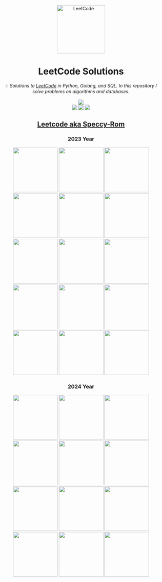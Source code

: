 <br/>
<div align="center">
<a href="https://walkccc.github.io/LeetCode/"><img src="https://i.imgur.com/IsS5xkZ.png" width="150" title="LeetCode" alt="LeetCode"></a>
<h1>LeetCode Solutions</h1>
<span>💡 <i>Solutions to <a href="https://leetcode.com/problemset/all/">LeetCode</a> in Python, Golang, and SQL. In this repository I solve problems on algorithms and databases. </i></span>
<br/>
<br/>
<img src="https://img.shields.io/badge/Solved-655/3292-blue.svg?style=flat-square" />
<br/>
<img src="https://img.shields.io/badge/Easy-188/826-5CB85D.svg?style=flat-square" />
<img src="https://img.shields.io/badge/Medium-356/1721-F0AE4E.svg?style=flat-square" />
<img src="https://img.shields.io/badge/Hard-111/745-D95450.svg?style=flat-square" />

<h2><a href="https://leetcode.com/Speccy-Rom/">Leetcode aka Speccy-Rom</a></h2>
<h3>2023 Year</h3>  
<img src="https://leetcode.com/static/images/badges/dcc-2023-1.png" width="139" height="139" />
<img src="https://leetcode.com/static/images/badges/dcc-2023-2.png" width="139" height="139" />
<img src="https://leetcode.com/static/images/badges/dcc-2023-3.png" width="139" height="139" />
<img src="https://leetcode.com/static/images/badges/dcc-2023-4.png" width="139" height="139" />
<img src="https://leetcode.com/static/images/badges/dcc-2023-5.png" width="139" height="139" />
<img src="https://leetcode.com/static/images/badges/dcc-2023-6.png" width="139" height="139" />
<img src="https://leetcode.com/static/images/badges/dcc-2023-7.png" width="139" height="139" />
<img src="https://leetcode.com/static/images/badges/dcc-2023-8.png" width="139" height="139" />
<img src="https://leetcode.com/static/images/badges/dcc-2023-9.png" width="139" height="139" />
<img src="https://leetcode.com/static/images/badges/dcc-2023-10.png" width="139" height="139" />
<img src="https://leetcode.com/static/images/badges/dcc-2023-11.png" width="139" height="139" />
<img src="https://leetcode.com/static/images/badges/dcc-2023-12.png" width="139" height="139" />
<img src="https://assets.leetcode.com/static_assets/marketing/lg2023.png" width="139" height="139" />
<img src="https://assets.leetcode.com/static_assets/marketing/lg100.png" width="139" height="139" />
<img src="https://assets.leetcode.com/static_assets/marketing/lg50.png" width="139" height="139" />
<h3>2024 Year</h3>  
<img src="https://leetcode.com/static/images/badges/dcc-2024-1.png" width="139" height="139" />
<img src="https://leetcode.com/static/images/badges/dcc-2024-2.png" width="139" height="139" />
<img src="https://leetcode.com/static/images/badges/dcc-2024-3.png" width="139" height="139" />
<img src="https://leetcode.com/static/images/badges/dcc-2024-4.png" width="139" height="139" />
<img src="https://leetcode.com/static/images/badges/dcc-2024-5.png" width="139" height="139" />
<img src="https://leetcode.com/static/images/badges/dcc-2024-6.png" width="139" height="139" />
<img src="https://leetcode.com/static/images/badges/dcc-2024-7.png" width="139" height="139" />
<img src="https://leetcode.com/static/images/badges/dcc-2024-8.png" width="139" height="139" />
<img src="https://leetcode.com/static/images/badges/dcc-2024-9.png" width="139" height="139" />
<img src="https://assets.leetcode.com/static_assets/marketing/2024-50-lg.png" width="139" height="139" />
<img src="https://assets.leetcode.com/static_assets/marketing/2024-100-lg.png" width="139" height="139" />
<img src="https://assets.leetcode.com/static_assets/marketing/2024-200-lg.png" width="139" height="139" />

</div>
